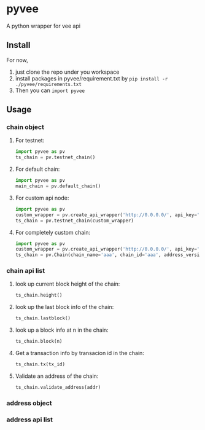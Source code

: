 # pyvee
A python wrapper for vee api

## Install
For now, 
1. just clone the repo under you workspace 
2. install packages in pyvee/requirement.txt by 
```pip install -r ./pyvee/requirements.txt```
3. Then you can ```import pyvee```

## Usage

### chain object
1. For testnet:
    ```python
    import pyvee as pv
    ts_chain = pv.testnet_chain()
    ```
2. For default chain:
    ```python
    import pyvee as pv
    main_chain = pv.default_chain()
    ```

3. For custom api node:
    ```python
    import pyvee as pv
    custom_wrapper = pv.create_api_wrapper('http://0.0.0.0/', api_key='')
    ts_chain = pv.testnet_chain(custom_wrapper)
    ```

4. For completely custom chain:
    ```python
    import pyvee as pv
    custom_wrapper = pv.create_api_wrapper('http://0.0.0.0/', api_key='')
    ts_chain = pv.Chain(chain_name='aaa', chain_id='aaa', address_version=1, api_wrapper=custom_wrapper)
    ```

### chain api list
1. look up current block height of the chain:
    ```python
    ts_chain.height()
    ```

2. look up the last block info of the chain:
    ```python
    ts_chain.lastblock()
    ```


3. look up a block info at n in the chain:
    ```python
    ts_chain.block(n)
    ```

4. Get a transaction info by transacion id in the chain:
    ```python
    ts_chain.tx(tx_id)
    ```
    
5. Validate an address of the chain:
    ```python
    ts_chain.validate_address(addr)
    ```

### address object
### address api list
